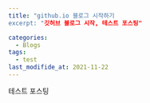 ```yaml
---
title: "github.io 블로그 시작하기
excerpt: "깃허브 블로그 시작, 테스트 포스팅"

categories: 
  - Blogs
tags:
  - test
last_modifide_at: 2021-11-22
---
```

테스트 포스팅
